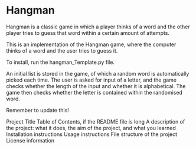 # Hangman
Hangman is a classic game in which a player thinks of a word and the other player tries to guess that word within a certain amount of attempts.

This is an implementation of the Hangman game, where the computer thinks of a word and the user tries to guess it. 

To install, run the hangman_Template.py file.

An initial list is stored in the game, of which a random word is automatically picked each time. The user is asked for input of a letter, and the game checks whether the length of the input and whether it is alphabetical. The game then checks whether the letter is contained within the randomised word.



Remember to update this!

Project Title
Table of Contents, if the README file is long
A description of the project: what it does, the aim of the project, and what you learned
Installation instructions
Usage instructions
File structure of the project
License information
